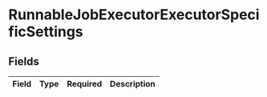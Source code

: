 # RunnableJobExecutorExecutorSpecificSettings


## Fields

| Field       | Type        | Required    | Description |
| ----------- | ----------- | ----------- | ----------- |